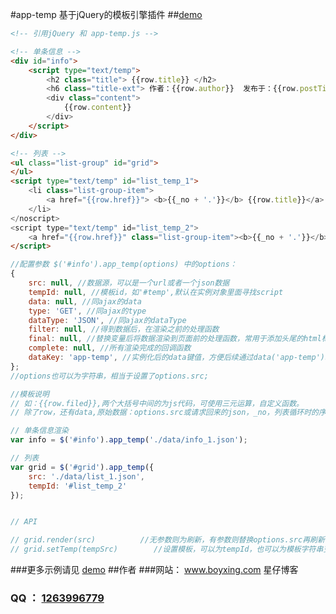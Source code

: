 #app-temp 基于jQuery的模板引擎插件
##[demo](http://wangxing218.github.io/app-temp/test/demo.html)


```html
<!-- 引用jQuery 和 app-temp.js -->

<!-- 单条信息 -->
<div id="info">
    <script type="text/temp">
        <h2 class="title"> {{row.title}} </h2>
        <h6 class="title-ext"> 作者：{{row.author}}  发布于：{{row.postTime}} 评论：{{row.comments}}条 </h6>
        <div class="content">
            {{row.content}}
        </div>
    </script>
</div>

<!-- 列表 -->
<ul class="list-group" id="grid">
</ul>
<script type="text/temp" id="list_temp_1">
    <li class="list-group-item">
        <a href="{{row.href}}"> <b>{{_no + '.'}}</b> {{row.title}}</a>
    </li>
</noscript>
<script type="text/temp" id="list_temp_2">
    <a href="{{row.href}}" class="list-group-item"><b>{{_no + '.'}}</b> {{row.title}} <span class="badge" title="评论数">{{row.comments}}</span></a>
</script>

```

```javascript
//配置参数 $('#info').app_temp(options) 中的options：
{
    src: null, //数据源，可以是一个url或者一个json数据
    tempId: null, //模板id，如'#temp',默认在实例对象里面寻找script
    data: null, //同ajax的data
    type: 'GET', //同ajax的type
    dataType: 'JSON', //同ajax的dataType
    filter: null, //得到数据后，在渲染之前的处理函数
    final: null, //替换变量后将数据渲染到页面前的处理函数，常用于添加头尾的html标签
    complete: null, //所有渲染完成的回调函数
    dataKey: 'app-temp', //实例化后的data键值，方便后续通过data('app-temp')取出；
};
//options也可以为字符串，相当于设置了options.src;

//模板说明
// 如：{{row.filed}},两个大括号中间的为js代码，可使用三元运算，自定义函数。
// 除了row，还有data,原始数据：options.src或请求回来的json，_no，列表循环时的序号，从1开始。

// 单条信息渲染
var info = $('#info').app_temp('./data/info_1.json');

// 列表
var grid = $('#grid').app_temp({
    src: './data/list_1.json',
    tempId: '#list_temp_2'
});


// API

// grid.render(src)          //无参数则为刷新，有参数则替换options.src再刷新；
// grid.setTemp(tempSrc)        //设置模板，可以为tempId，也可以为模板字符串变量，返回自身实例，可用于链式操作;

```
###更多示例请见 [demo](http://wangxing218.github.io/app-temp/test/demo.html)
##作者
###网站： <a href="http://www.boyxing.com/" target="_blank">www.boyxing.com 星仔博客</a>
### QQ ： <a href="http://wpa.qq.com/msgrd?v=3&uin=1263996779&site=qq&menu=yes" target="_blank">1263996779</a>



